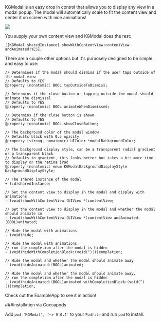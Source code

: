 KGModal is an easy drop in control that allows you to display any view in a modal popup. The modal will automatically scale to fit the content view and center it on screen with nice animations!

![](https://raw.github.com/kgn/KGModal/master/Screenshot.jpg)

You supply your own content view and KGModal does the rest:

``` obj-c
[[KGModal sharedInstance] showWithContentView:contentView andAnimated:YES];
```

There are a couple other options but it's purposely designed to be simple and easy to use:

``` obj-c
// Determines if the modal should dismiss if the user taps outside of the modal view
// Defaults to YES
@property (nonatomic) BOOL tapOutsideToDismiss;

// Determins if the close button or tapping outside the modal should animate the dismissal
// Defaults to YES
@property (nonatomic) BOOL animateWhenDismissed;

// Determins if the close button is shown
// Defaults to YES
@property (nonatomic) BOOL showCloseButton;

// The background color of the modal window
// Defaults black with 0.5 opacity
@property (strong, nonatomic) UIColor *modalBackgroundColor;

// The background display style, can be a transparent radial gradient or a transparent black
// Defaults to gradient, this looks better but takes a bit more time to display on the retina iPad
@property (nonatomic) enum KGModalBackgroundDisplayStyle backgroundDisplayStyle;

// The shared instance of the modal
+ (id)sharedInstance;

// Set the content view to display in the modal and display with animations
- (void)showWithContentView:(UIView *)contentView;

// Set the content view to display in the modal and whether the modal should animate in
- (void)showWithContentView:(UIView *)contentView andAnimated:(BOOL)animated;

// Hide the modal with animations
- (void)hide;

// Hide the modal with animations,
// run the completion after the modal is hidden
- (void)hideWithCompletionBlock:(void(^)())completion;

// Hide the modal and whether the modal should animate away
- (void)hideAnimated:(BOOL)animated;

// Hide the modal and whether the modal should animate away,
// run the completion after the modal is hidden
- (void)hideAnimated:(BOOL)animated withCompletionBlock:(void(^)())completion;
```

Check out the ExampleApp to see it in action!

###Installation via Cocoapods

Add `pod 'KGModal', '~> 0.0.1'` to your `Podfile` and run `pod` to install.
